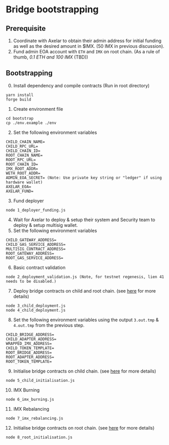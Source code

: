 # Bridge bootstrapping

## Prerequisite
1. Coordinate with Axelar to obtain their admin address for initial funding as well as the desired amount in $IMX. (50 IMX in previous discussion).
2. Fund admin EOA account with `ETH` and `IMX` on root chain. (As a rule of thumb, _0.1 ETH and 100 IMX_ (TBD))


## Bootstrapping
0. Install dependency and compile contracts (Run in root directory)
```
yarn install
forge build
```
1. Create environment file
```
cd bootstrap
cp ./env.example ./env
```
2. Set the following environment variables
```
CHILD_CHAIN_NAME=
CHILD_RPC_URL=
CHILD_CHAIN_ID=
ROOT_CHAIN_NAME=
ROOT_RPC_URL=
ROOT_CHAIN_ID=
IMX_ROOT_ADDR=
WETH_ROOT_ADDR=
ADMIN_EOA_SECRET= (Note: Use private key string or "ledger" if using hardware wallet)
AXELAR_EOA=
AXELAR_FUND=
```
3. Fund deployer
```
node 1_deployer_funding.js
```
4. Wait for Axelar to deploy & setup their system and Security team to deploy & setup multisig wallet.
5. Set the following environment variables
```
CHILD_GATEWAY_ADDRESS=
CHILD_GAS_SERVICE_ADDRESS=
MULTISIG_CONTRACT_ADDRESS=
ROOT_GATEWAY_ADDRESS=
ROOT_GAS_SERVICE_ADDRESS=
```
6. Basic contract validation
```
node 2_deployment_validation.js (Note, for testnet regenesis, lien 41 needs to be disabled.)
```
7. Deploy bridge contracts on child and root chain. (see [here](../README.md#remote-deployment) for more details)
```
node 3_child_deployment.js
node 4_child_deployment.js
```
8. Set the following environment variables using the output `3.out.tmp` & `4.out.tmp` from the previous step.
```
CHILD_BRIDGE_ADDRESS=
CHILD_ADAPTER_ADDRESS=
WRAPPED_IMX_ADDRESS=
CHILD_TOKEN_TEMPLATE=
ROOT_BRIDGE_ADDRESS=
ROOT_ADAPTER_ADDRESS=
ROOT_TOKEN_TEMPLATE=
```
9. Initialise bridge contracts on child chain. (see [here](../README.md#remote-deployment) for more details)
```
node 5_child_initialisation.js
```
10. IMX Burning
```
node 6_imx_burning.js
```
11. IMX Rebalancing
```
node 7_imx_rebalancing.js
```
12. Initialise bridge contracts on root chain. (see [here](../README.md#remote-deployment) for more details)
```
node 8_root_initialisation.js
```
